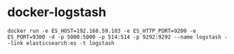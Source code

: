 # docker-logstash

`docker run -e ES_HOST=192.168.59.103 -e ES_HTTP_PORT=9200 -e ES_PORT=9300 -d -p 5000:5000 -p 514:514 -p 9292:9292 --name logstash --link elasticsearch:es -t logstash`
